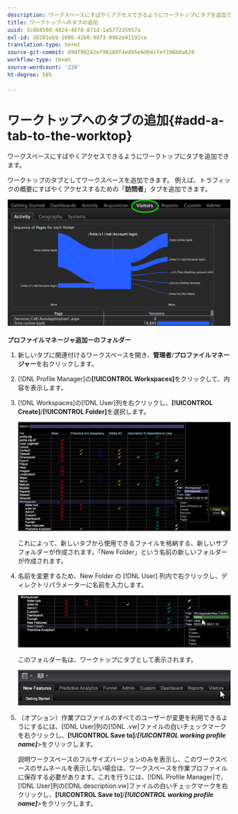 ```yaml
---
description: ワークスペースにすばやくアクセスできるようにワークトップにタブを追加できます。
title: ワークトップへのタブの追加
uuid: 3c8b459d-4824-4678-871d-1a577235957a
exl-id: 30201eb9-1006-42b0-9d73-0962e41192ce
translation-type: tm+mt
source-git-commit: d9df90242ef96188f4e4b5e6d04cfef196b0a628
workflow-type: tm+mt
source-wordcount: '224'
ht-degree: 58%

---
```


# ワークトップへのタブの追加{#add-a-tab-to-the-worktop}

ワークスペースにすばやくアクセスできるようにワークトップにタブを追加できます。

ワークトップのタブとしてワークスペースを追加できます。 例えば、トラフィックの概要にすばやくアクセスするための「**訪問者**」タブを追加できます。

![](assets/client-tab.png)

**プロファイルマネージャ追加ーのフォルダー**

1. 新しいタブに関連付けるワークスペースを開き、**管理者**/**プロファイルマネージャー**&#x200B;を右クリックします。
1. [!DNL Profile Manager]の&#x200B;**[!UICONTROL Workspaces]**&#x200B;をクリックして、内容を表示します。
1. [!DNL Workspaces]の[!DNL User]列を右クリックし、**[!UICONTROL Create]**/**[!UICONTROL Folder]**&#x200B;を選択します。

   ![](assets/tabs_on_worktop.png)

   これによって、新しいタブから使用できるファイルを格納する、新しいサブフォルダーが作成されます。「New Folder」という名前の新しいフォルダーが作成されます。
1. 名前を変更するため、New Folder の [!DNL User] 列内で右クリックし、ディレクトリパラメーターに名前を入力します。

   ![](assets/tabs_on_workto_1.png)

   このフォルダー名は、ワークトップにタブとして表示されます。

   ![](assets/tabs_on_workto_2.png)

1. （オプション）作業プロファイルのすべてのユーザーが変更を利用できるようにするには、[!DNL User]列の[!DNL .vw]ファイルの白いチェックマークを右クリックし、**[!UICONTROL Save to]**/***[!UICONTROL working profile name]**>*&#x200B;をクリックします。

   説明ワークスペースのフルサイズバージョンのみを表示し、このワークスペースのサムネールを表示しない場合は、ワークスペースを作業プロファイルに保存する必要があります。これを行うには、[!DNL Profile Manager]で、[!DNL User]列の[!DNL description.vw]ファイルの白いチェックマークを右クリックし、**[!UICONTROL Save to]**/***[!UICONTROL working profile name]**>*&#x200B;をクリックします。
